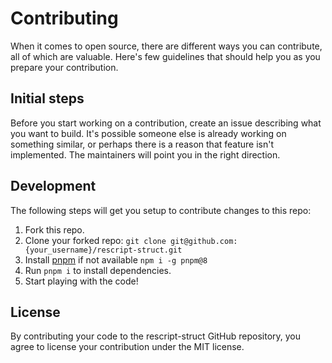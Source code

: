 # Contributing

When it comes to open source, there are different ways you can contribute, all of which are valuable. Here's few guidelines that should help you as you prepare your contribution.

## Initial steps

Before you start working on a contribution, create an issue describing what you want to build. It's possible someone else is already working on something similar, or perhaps there is a reason that feature isn't implemented. The maintainers will point you in the right direction.

## Development

The following steps will get you setup to contribute changes to this repo:

1. Fork this repo.
2. Clone your forked repo: `git clone git@github.com:{your_username}/rescript-struct.git`
3. Install [pnpm](https://pnpm.io/) if not available `npm i -g pnpm@8`
4. Run `pnpm i` to install dependencies.
5. Start playing with the code!

## License

By contributing your code to the rescript-struct GitHub repository, you agree to license your contribution under the MIT license.
